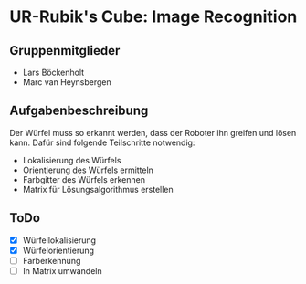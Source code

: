 # UR-Rubik's Cube: Image Recognition
## Gruppenmitglieder
- Lars Böckenholt
- Marc van Heynsbergen
## Aufgabenbeschreibung
Der Würfel muss so erkannt werden, dass der Roboter ihn greifen und lösen kann. Dafür sind folgende Teilschritte notwendig:
- Lokalisierung des Würfels
- Orientierung des Würfels ermitteln
- Farbgitter des Würfels erkennen
- Matrix für Lösungsalgorithmus erstellen
## ToDo
- [x] Würfellokalisierung
- [x] Würfelorientierung
- [ ] Farberkennung
- [ ] In Matrix umwandeln
